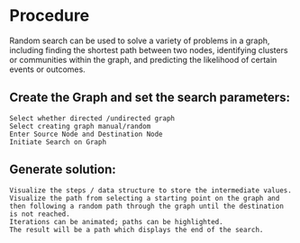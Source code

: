 # Procedure
Random search can be used to solve a variety of problems in a graph, including finding the shortest path between two nodes, identifying clusters or communities within the graph, and predicting the likelihood of certain events or outcomes.

## Create the Graph and set the search parameters:
    Select whether directed /undirected graph
    Select creating graph manual/random
    Enter Source Node and Destination Node
    Initiate Search on Graph
## Generate solution:
    Visualize the steps / data structure to store the intermediate values.
    Visualize the path from selecting a starting point on the graph and then following a random path through the graph until the destination is not reached.
    Iterations can be animated; paths can be highlighted.
    The result will be a path which displays the end of the search.
